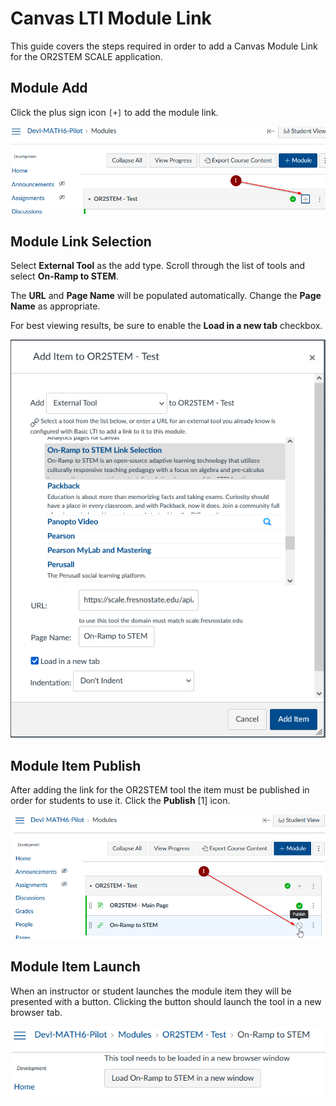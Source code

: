 # Canvas LTI Module Link

This guide covers the steps required in order to add a Canvas Module Link for
the OR2STEM SCALE application.

## Module Add

Click the plus sign icon `[+]` to add the module link.

![Add Module](../img/canvas/module_add.png)

## Module Link Selection

Select **External Tool** as the add type. Scroll through the list of tools and
select **On-Ramp to STEM**.

The **URL** and **Page Name** will be populated automatically. Change the
**Page Name** as appropriate.

For best viewing results, be sure to enable the **Load in a new tab** checkbox.

![Add Module Item](../img/canvas/module_add_item.png)

## Module Item Publish

After adding the link for the OR2STEM tool the item must be published in order
for students to use it. Click the **Publish** [1] icon.

![Module Item Publish](../img/canvas/module_item_publish.png)

## Module Item Launch

When an instructor or student launches the module item they will be presented
with a button. Clicking the button should launch the tool in a new browser
tab.

![Module Item Launch](../img/canvas/module_load_new_window.png)
